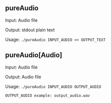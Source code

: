 ## pureAudio

Input:
	Audio file

Output:
	stdout plain text

Usage:  `./pureAudio INPUT_AUDIO >> OUTPUT_TEXT`

## pureAudio[Audio]

Input:
	Audio file

Output:
	Audio file

Usage:  `./pureAudio INPUT_AUDIO OUTPUT_AUDIO`

```
OUTPUT_AUDIO example: output_audio.wav
```